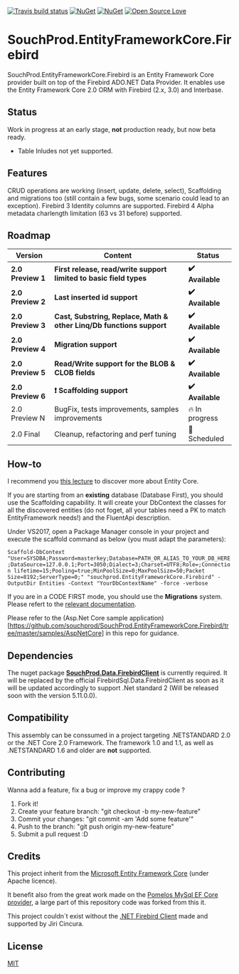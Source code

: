 [![Travis build status](https://img.shields.io/travis/souchprod/SouchProd.EntityFrameworkCore.Firebird.svg?label=build&branch=master)](https://travis-ci.org/souchprod/SouchProd.EntityFrameworkCore.Firebird) [![NuGet][main-nuget-badge]][main-nuget]  [![NuGet][pre-nuget-badge]][pre-nuget] [![Open Source Love](https://badges.frapsoft.com/os/mit/mit.svg?v=102)](https://github.com/souchprod/SouchProd.EntityFrameworkCore.Firebird/blob/master/LICENSE)

# SouchProd.EntityFrameworkCore.Firebird

SouchProd.EntityFrameworkCore.Firebird is an Entity Framework Core provider built on top of the Firebird ADO.NET Data Provider. It enables use the Entity Framework Core 2.0 ORM with Firebird (2.x, 3.0) and Interbase.

## Status

Work in progress at an early stage, **not** production ready, but now beta ready. 

  - Table Inludes not yet supported.
  
## Features

CRUD operations are working (insert, update, delete, select), Scaffolding and migrations too (still contain a few bugs, some scenario could lead to an exception). Firebird 3 Identity columns are supported. Firebird 4 Alpha metadata charlength limitation (63 vs 31 before) supported.

## Roadmap

Version | Content | Status
------------|------------|------------
**2.0 Preview 1** | **First release, read/write support limited to basic field types** | **:heavy_check_mark: Available**
**2.0 Preview 2** | **Last inserted id support** | **:heavy_check_mark: Available**
**2.0 Preview 3** | **Cast, Substring, Replace, Math & other Linq/Db functions support** | **:heavy_check_mark: Available**
**2.0 Preview 4** | **Migration support** | **:heavy_check_mark: Available**
**2.0 Preview 5** | **Read/Write support for the BLOB & CLOB fields** | **:heavy_check_mark: Available**
**2.0 Preview 6** | **:exclamation: Scaffolding support** | **:heavy_check_mark: Available**
2.0 Preview N | BugFix, tests improvements, samples improvements | :fire: In progress
2.0 Final | Cleanup, refactoring and perf tuning | :confetti_ball: Scheduled

## How-to

I recommend you [this lecture](http://www.learnentityframeworkcore.com/) to discover more about Entity Core.

If you are starting from an **existing** database (Database First), you should use the Scaffolding capability. It will create your DbContext the classes for all the discovered entities (do not foget, all your tables need a PK to match EntityFramework needs!) and the FluentApi description.

Under VS2017, open a Package Manager console in your project and execute the scaffold command as below (you must adapt the parameters):

  `Scaffold-DbContext "User=SYSDBA;Password=masterkey;Database=PATH_OR_ALIAS_TO_YOUR_DB_HERE;DataSource=127.0.0.1;Port=3050;Dialect=3;Charset=UTF8;Role=;Connection lifetime=15;Pooling=true;MinPoolSize=0;MaxPoolSize=50;Packet Size=8192;ServerType=0;" "souchprod.EntityFrameworkCore.Firebird" -OutputDir Entities -Context "YourDbContextName" -force -verbose`

If you are in a CODE FIRST mode, you should use the **Migrations** system. Please refert to the [relevant documentation](http://www.learnentityframeworkcore.com/migrations).

Please refer to the (Asp.Net Core sample application)[https://github.com/souchprod/SouchProd.EntityFrameworkCore.Firebird/tree/master/samples/AspNetCore] in this repo for guidance.

## Dependencies 

The nuget package [**SouchProd.Data.FirebirdClient**](https://www.nuget.org/packages/SouchProd.Data.FirebirdClient/) is currently required. It will be replaced by the official FirebirdSql.Data.FirebirdClient as soon as it will be updated accordingly to support .Net standard 2 (Will be released soon with the version 5.11.0.0).

## Compatibility

This assembly can be conssumed in a project targeting .NETSTANDARD 2.0 or the .NET Core 2.0 Framework.
The framework 1.0 and 1.1, as well as .NETSTANDARD 1.6 and older are **not** supported.

## Contributing 

Wanna add a feature, fix a bug or improve my crappy code ? 

1. Fork it!
2. Create your feature branch: \"git checkout -b my-new-feature\"
3. Commit your changes: \"git commit -am 'Add some feature'\"
4. Push to the branch: \"git push origin my-new-feature\"
5. Submit a pull request :D

## Credits

This project inherit from the [Microsoft Entity Framework Core](https://github.com/aspnet/EntityFrameworkCore) (under Apache licence).

It benefit also from the great work made on the [Pomelos MySql EF Core provider](https://github.com/PomeloFoundation/Pomelo.EntityFrameworkCore.MySql), a large part of this repository code was forked from this it.

This project couldn´t exist without the [.NET Firebird Client](https://github.com/cincuranet/FirebirdSql.Data.FirebirdClient) made and supported by Jiri Cincura.

## License

[MIT](https://github.com/SouchProd/SouchProd.EntityFrameworkCore.Firebird/blob/master/LICENSE)

[main-nuget]: https://www.nuget.org/packages/SouchProd.EntityFrameworkCore.Firebird/
[main-nuget-badge]: https://img.shields.io/nuget/v/SouchProd.EntityFrameworkCore.Firebird.svg?label=nuget 

[pre-nuget]: https://www.nuget.org/packages/SouchProd.EntityFrameworkCore.Firebird/
[pre-nuget-badge]: https://img.shields.io/nuget/vpre/SouchProd.EntityFrameworkCore.Firebird.svg?label=nuget
